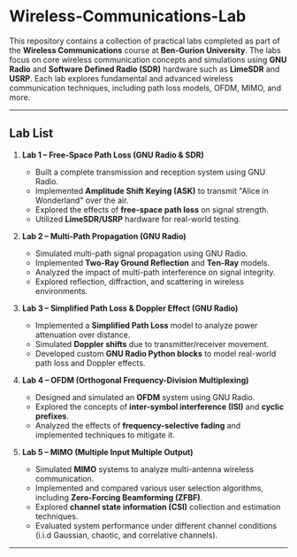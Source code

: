 # Wireless-Communications-Lab

This repository contains a collection of practical labs completed as part of the **Wireless Communications** course at **Ben-Gurion University**. The labs focus on core wireless communication concepts and simulations using **GNU Radio** and **Software Defined Radio (SDR)** hardware such as **LimeSDR** and **USRP**. Each lab explores fundamental and advanced wireless communication techniques, including path loss models, OFDM, MIMO, and more.

---

## Lab List

1. **Lab 1 – Free-Space Path Loss (GNU Radio & SDR)**  
   - Built a complete transmission and reception system using GNU Radio.  
   - Implemented **Amplitude Shift Keying (ASK)** to transmit "Alice in Wonderland" over the air.  
   - Explored the effects of **free-space path loss** on signal strength.  
   - Utilized **LimeSDR/USRP** hardware for real-world testing.

2. **Lab 2 – Multi-Path Propagation (GNU Radio)**  
   - Simulated multi-path signal propagation using GNU Radio.  
   - Implemented **Two-Ray Ground Reflection** and **Ten-Ray** models.  
   - Analyzed the impact of multi-path interference on signal integrity.  
   - Explored reflection, diffraction, and scattering in wireless environments.

3. **Lab 3 – Simplified Path Loss & Doppler Effect (GNU Radio)**  
   - Implemented a **Simplified Path Loss** model to analyze power attenuation over distance.  
   - Simulated **Doppler shifts** due to transmitter/receiver movement.  
   - Developed custom **GNU Radio Python blocks** to model real-world path loss and Doppler effects.

4. **Lab 4 – OFDM (Orthogonal Frequency-Division Multiplexing)**  
   - Designed and simulated an **OFDM** system using GNU Radio.  
   - Explored the concepts of **inter-symbol interference (ISI)** and **cyclic prefixes**.  
   - Analyzed the effects of **frequency-selective fading** and implemented techniques to mitigate it.

5. **Lab 5 – MIMO (Multiple Input Multiple Output)**  
   - Simulated **MIMO** systems to analyze multi-antenna wireless communication.  
   - Implemented and compared various user selection algorithms, including **Zero-Forcing Beamforming (ZFBF)**.  
   - Explored **channel state information (CSI)** collection and estimation techniques.  
   - Evaluated system performance under different channel conditions (i.i.d Gaussian, chaotic, and correlative channels).

---

